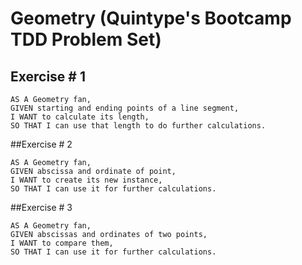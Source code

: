# Geometry (Quintype's Bootcamp TDD Problem Set)

## Exercise # 1

```
AS A Geometry fan,
GIVEN starting and ending points of a line segment,
I WANT to calculate its length,
SO THAT I can use that length to do further calculations.
```

##Exercise # 2
```
AS A Geometry fan,
GIVEN abscissa and ordinate of point,
I WANT to create its new instance,
SO THAT I can use it for further calculations.
```

##Exercise # 3
```
AS A Geometry fan,
GIVEN abscissas and ordinates of two points,
I WANT to compare them,
SO THAT I can use it for further calculations.
```